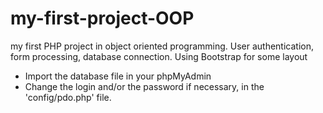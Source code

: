 # my-first-project-OOP
 my first PHP project in object oriented programming. User authentication, form processing, database connection. Using Bootstrap for some layout
 
- Import the database file in your phpMyAdmin
- Change the login and/or the password if necessary, in the 'config/pdo.php' file.
